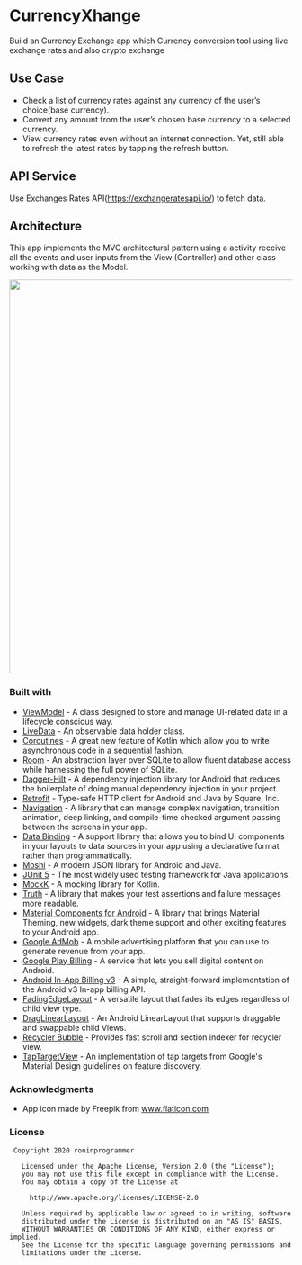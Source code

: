 # CurrencyXhange

Build an Currency Exchange app which Currency conversion tool using live exchange rates and also crypto exchange

## Use Case 

- Check a list of currency rates against any currency of the user’s choice(base currency).
- Convert any amount from the user’s chosen base currency to a selected currency.
- View currency rates even without an internet connection. Yet, still able to refresh the latest rates by tapping the refresh button.


## API Service 
Use Exchanges Rates API(https://exchangeratesapi.io/) to fetch data.


## Architecture 

This app implements the MVC architectural pattern using a activity receive all the events and user inputs from the View (Controller) and other class working with data as the Model. 

<img src="https://github.com/roninprogrammer/currencyxchange/blob/main/app/src/main/assets/CurrencyXchange.png?raw=true" width="700"/>


### Built with
* <a href="https://developer.android.com/topic/libraries/architecture/viewmodel" target="_blank">ViewModel</a> - A class designed to store and manage UI-related data in a lifecycle conscious way.
* <a href="https://developer.android.com/topic/libraries/architecture/livedata" target="_blank">LiveData</a> - An observable data holder class.
* <a href="https://kotlinlang.org/docs/reference/coroutines-overview.html" target="_blank">Coroutines</a> - A great new feature of Kotlin which allow you to write asynchronous code in a sequential fashion.
* <a href="https://developer.android.com/topic/libraries/architecture/room" target="_blank">Room</a> - An abstraction layer over SQLite to allow fluent database access while harnessing the full power of SQLite.
* <a href="https://dagger.dev/hilt" target="_blank">Dagger-Hilt</a> - A dependency injection library for Android that reduces the boilerplate of doing manual dependency injection in your project.
* <a href="https://square.github.io/retrofit" target="_blank">Retrofit</a> - Type-safe HTTP client for Android and Java by Square, Inc.
* <a href="https://developer.android.com/guide/navigation" target="_blank">Navigation</a> - A library that can manage complex navigation, transition animation, deep linking, and compile-time checked argument passing between the screens in your app.
* <a href="https://developer.android.com/topic/libraries/data-binding" target="_blank">Data Binding</a> - A support library that allows you to bind UI components in your layouts to data sources in your app using a declarative format rather than programmatically.
* <a href="https://github.com/square/moshi" target="_blank">Moshi</a> - A modern JSON library for Android and Java.
* <a href="https://github.com/junit-team/junit5" target="_blank">JUnit 5</a> - The most widely used testing framework for Java applications.
* <a href="https://github.com/mockk/mockk" target="_blank">MockK</a> - A mocking library for Kotlin.
* <a href="https://github.com/google/truth" target="_blank">Truth</a> - A library that makes your test assertions and failure messages more readable.
* <a href="https://github.com/material-components/material-components-android" target="_blank">Material Components for Android</a> - A library that brings Material Theming, new widgets, dark theme support and other exciting features to your Android app.
* <a href="https://developers.google.com/admob/android/quick-start" target="_blank">Google AdMob</a> - A mobile advertising platform that you can use to generate revenue from your app.
* <a href="https://developer.android.com/google/play/billing/billing_library_overview" target="_blank">Google Play Billing</a> - A service that lets you sell digital content on Android.
* <a href="https://github.com/anjlab/android-inapp-billing-v3" target="_blank">Android In-App Billing v3</a> - A simple, straight-forward implementation of the Android v3 In-app billing API.
* <a href="https://github.com/bosphere/Android-FadingEdgeLayout" target="_blank">FadingEdgeLayout</a> - A versatile layout that fades its edges regardless of child view type.
* <a href="https://github.com/justasm/DragLinearLayout" target="_blank">DragLinearLayout</a> - An Android LinearLayout that supports draggable and swappable child Views.
* <a href="https://github.com/FutureMind/recycler-fast-scroll" target="_blank">Recycler Bubble</a> - Provides fast scroll and section indexer for recycler view.
* <a href="https://github.com/KeepSafe/TapTargetView" target="_blank">TapTargetView</a> - An implementation of tap targets from Google's Material Design guidelines on feature discovery.


### Acknowledgments
* App icon made by Freepik from www.flaticon.com




### License
```
 Copyright 2020 roninprogrammer

   Licensed under the Apache License, Version 2.0 (the "License");
   you may not use this file except in compliance with the License.
   You may obtain a copy of the License at

     http://www.apache.org/licenses/LICENSE-2.0

   Unless required by applicable law or agreed to in writing, software
   distributed under the License is distributed on an "AS IS" BASIS,
   WITHOUT WARRANTIES OR CONDITIONS OF ANY KIND, either express or implied.
   See the License for the specific language governing permissions and
   limitations under the License.
